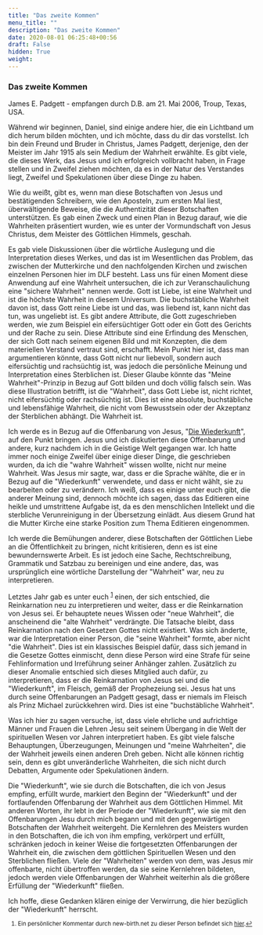 ```yaml
---
title: "Das zweite Kommen"
menu_title: ""
description: "Das zweite Kommen"
date: 2020-08-01 06:25:48+00:56
draft: False
hidden: True
weight:
---
```

### Das zweite Kommen

James E. Padgett - empfangen durch D.B. am 21. Mai 2006, Troup, Texas, USA.

Während wir beginnen, Daniel, sind einige andere hier, die ein Lichtband um dich herum bilden möchten, und ich möchte, dass du dir das vorstellst. Ich bin dein Freund und Bruder in Christus, James Padgett, derjenige, den der Meister im Jahr 1915 als sein Medium der Wahrheit erwählte. Es gibt viele, die dieses Werk, das Jesus und ich erfolgreich vollbracht haben, in Frage stellen und in Zweifel ziehen möchten, da es in der Natur des Verstandes liegt, Zweifel und Spekulationen über diese Dinge zu haben.

Wie du weißt, gibt es, wenn man diese Botschaften von Jesus und bestätigenden Schreibern, wie den Aposteln, zum ersten Mal liest, überwältigende Beweise, die die Authentizität dieser Botschaften unterstützen. Es gab einen Zweck und einen Plan in Bezug darauf, wie die Wahrheiten präsentiert wurden, wie es unter der Vormundschaft von Jesus Christus, dem Meister des Göttlichen Himmels, geschah.

Es gab viele Diskussionen über die wörtliche Auslegung und die Interpretation dieses Werkes, und das ist im Wesentlichen das Problem, das zwischen der Mutterkirche und den nachfolgenden Kirchen und zwischen einzelnen Personen hier im DLF besteht. Lass uns für einen Moment diese Anwendung auf eine Wahrheit untersuchen, die ich zur Veranschaulichung eine "sichere Wahrheit" nennen werde. Gott ist Liebe, ist eine Wahrheit und ist die höchste Wahrheit in diesem Universum. Die buchstäbliche Wahrheit davon ist, dass Gott reine Liebe ist und das, was liebend ist, kann nicht das tun, was ungeliebt ist. Es gibt andere Attribute, die Gott zugeschrieben werden, wie zum Beispiel ein eifersüchtiger Gott oder ein Gott des Gerichts und der Rache zu sein. Diese Attribute sind eine Erfindung des Menschen, der sich Gott nach seinem eigenen Bild und mit Konzepten, die dem materiellen Verstand vertraut sind, erschafft. Mein Punkt hier ist, dass man argumentieren könnte, dass Gott nicht nur liebevoll, sondern auch eifersüchtig und rachsüchtig ist, was jedoch die persönliche Meinung und Interpretation eines Sterblichen ist. Dieser Glaube könnte das "Meine Wahrheit"-Prinzip in Bezug auf Gott bilden und doch völlig falsch sein. Was diese Illustration betrifft, ist die "Wahrheit", dass Gott Liebe ist, nicht richtet, nicht eifersüchtig oder rachsüchtig ist. Dies ist eine absolute, buchstäbliche und lebensfähige Wahrheit, die nicht vom Bewusstsein oder der Akzeptanz der Sterblichen abhängt. Die Wahrheit ist.

Ich werde es in Bezug auf die Offenbarung von Jesus, "[Die Wiederkunft](/padgett-botschaften/padgett-botschaften-in-reihenfolge-des-datums/padgett-botschaften-1915-september-dezember/jesus-diese-botschaften-sind-teil-seiner-wiederkunft-auf-erden-jep-jesus-2-dezember-1915/)", auf den Punkt bringen. Jesus und ich diskutierten diese Offenbarung und andere, kurz nachdem ich in die Geistige Welt gegangen war. Ich hatte immer noch einige Zweifel über einige dieser Dinge, die geschrieben wurden, da ich die "wahre Wahrheit" wissen wollte, nicht nur meine Wahrheit. Was Jesus mir sagte, war, dass er die Sprache wählte, die er in Bezug auf die "Wiederkunft" verwendete, und dass er nicht wählt, sie zu bearbeiten oder zu verändern. Ich weiß, dass es einige unter euch gibt, die anderer Meinung sind, dennoch möchte ich sagen, dass das Editieren eine heikle und umstrittene Aufgabe ist, da es den menschlichen Intellekt und die sterbliche Verunreinigung in der Übersetzung einlädt. Aus diesem Grund hat die Mutter Kirche eine starke Position zum Thema Editieren eingenommen.

Ich werde die Bemühungen anderer, diese Botschaften der Göttlichen Liebe an die Öffentlichkeit zu bringen, nicht kritisieren, denn es ist eine bewundernswerte Arbeit. Es ist jedoch eine Sache, Rechtschreibung, Grammatik und Satzbau zu bereinigen und eine andere, das, was ursprünglich eine wörtliche Darstellung der "Wahrheit" war, neu zu interpretieren.

Letztes Jahr gab es unter euch <sup id="a1">[1](#f1)</sup> einen, der sich entschied, die Reinkarnation neu zu interpretieren und weiter, dass er die Reinkarnation von Jesus sei. Er behauptete neues Wissen oder "neue Wahrheit", die anscheinend die "alte Wahrheit" verdrängte. Die Tatsache bleibt, dass Reinkarnation nach den Gesetzen Gottes nicht existiert. Was sich änderte, war die Interpretation einer Person, die "seine Wahrheit" formte, aber nicht "die Wahrheit". Dies ist ein klassisches Beispiel dafür, dass sich jemand in die Gesetze Gottes einmischt, denn diese Person wird eine Strafe für seine Fehlinformation und Irreführung seiner Anhänger zahlen. Zusätzlich zu dieser Anomalie entschied sich dieses Mitglied auch dafür, zu interpretieren, dass er die Reinkarnation von Jesus sei und die "Wiederkunft", im Fleisch, gemäß der Prophezeiung sei. Jesus hat uns durch seine Offenbarungen an Padgett gesagt, dass er niemals im Fleisch als Prinz Michael zurückkehren wird. Dies ist eine "buchstäbliche Wahrheit".

Was ich hier zu sagen versuche, ist, dass viele ehrliche und aufrichtige Männer und Frauen die Lehren Jesu seit seinem Übergang in die Welt der spirituellen Wesen vor Jahren interpretiert haben. Es gibt viele falsche Behauptungen, Überzeugungen, Meinungen und "meine Wahrheiten", die der Wahrheit jeweils einen anderen Dreh geben. Nicht alle können richtig sein, denn es gibt unveränderliche Wahrheiten, die sich nicht durch Debatten, Argumente oder Spekulationen ändern.

Die "Wiederkunft", wie sie durch die Botschaften, die ich von Jesus empfing, erfüllt wurde, markiert den Beginn der "Wiederkunft" und der fortlaufenden Offenbarung der Wahrheit aus dem Göttlichen Himmel. Mit anderen Worten, ihr lebt in der Periode der "Wiederkunft", wie sie mit den Offenbarungen Jesu durch mich begann und mit den gegenwärtigen Botschaften der Wahrheit weitergeht. Die Kernlehren des Meisters wurden in den Botschaften, die ich von ihm empfing, verkörpert und erfüllt, schränken jedoch in keiner Weise die fortgesetzten Offenbarungen der Wahrheit ein, die zwischen dem göttlichen Spirituellen Wesen und den Sterblichen fließen. Viele der "Wahrheiten" werden von dem, was Jesus mir offenbarte, nicht übertroffen werden, da sie seine Kernlehren bildeten, jedoch werden viele Offenbarungen der Wahrheit weiterhin als die größere Erfüllung der "Wiederkunft" fließen.

Ich hoffe, diese Gedanken klären einige der Verwirrung, die hier bezüglich der "Wiederkunft" herrscht.
<small>

1. <large id="f1"> Ein persönlicher Kommentar durch new-birth.net zu dieser Person befindet sich [hier](https://new-birth.net/other-stuff/frequently-asked-questions/a-j-miller-is-he-a-reincarnated-jesus/).[↩](#a1)
